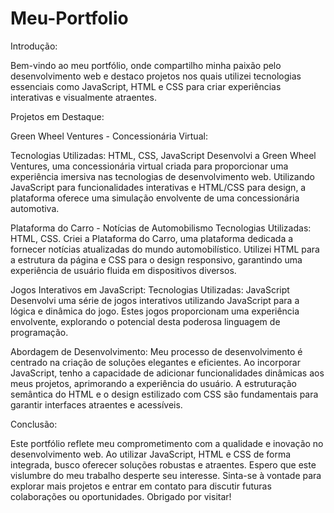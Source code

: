 # Meu-Portfolio
Introdução:

Bem-vindo ao meu portfólio, onde compartilho minha paixão pelo desenvolvimento web e destaco projetos nos quais utilizei tecnologias essenciais como JavaScript, HTML e CSS para criar experiências interativas e visualmente atraentes.

Projetos em Destaque:

Green Wheel Ventures - Concessionária Virtual:

Tecnologias Utilizadas: HTML, CSS, JavaScript
Desenvolvi a Green Wheel Ventures, uma concessionária virtual criada para proporcionar uma experiência imersiva nas tecnologias de desenvolvimento web. Utilizando JavaScript para funcionalidades interativas e HTML/CSS para design, a plataforma oferece uma simulação envolvente de uma concessionária automotiva.

Plataforma do Carro - Notícias de Automobilismo
Tecnologias Utilizadas: HTML, CSS.
Criei a Plataforma do Carro, uma plataforma dedicada a fornecer notícias atualizadas do mundo automobilístico. Utilizei HTML para a estrutura da página e CSS para o design responsivo, garantindo uma experiência de usuário fluida em dispositivos diversos.

Jogos Interativos em JavaScript:
Tecnologias Utilizadas: JavaScript
Desenvolvi uma série de jogos interativos utilizando JavaScript para a lógica e dinâmica do jogo. Estes jogos proporcionam uma experiência envolvente, explorando o potencial desta poderosa linguagem de programação.

Abordagem de Desenvolvimento:
Meu processo de desenvolvimento é centrado na criação de soluções elegantes e eficientes. Ao incorporar JavaScript, tenho a capacidade de adicionar funcionalidades dinâmicas aos meus projetos, aprimorando a experiência do usuário. A estruturação semântica do HTML e o design estilizado com CSS são fundamentais para garantir interfaces atraentes e acessíveis.

Conclusão:

Este portfólio reflete meu comprometimento com a qualidade e inovação no desenvolvimento web. Ao utilizar JavaScript, HTML e CSS de forma integrada, busco oferecer soluções robustas e atraentes. Espero que este vislumbre do meu trabalho desperte seu interesse. Sinta-se à vontade para explorar mais projetos e entrar em contato para discutir futuras colaborações ou oportunidades. Obrigado por visitar!

